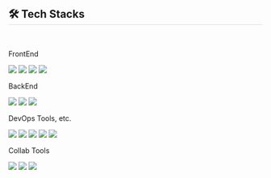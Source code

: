 [//]: # (# yanapang.github.io)
    
<div style="text-align: left;">
    <h2 style="border-bottom: 1px solid #d8dee4;"> 🛠️ Tech Stacks </h2> 
    <br> 
    <div style="text-align: left;"> 
      <!-- fe -->
      <p>FrontEnd</p>
    <img src="https://img.shields.io/badge/Javascript-F7DF1E?style=for-the-badge&logo=Javascript&logoColor=white">
    <img src="https://img.shields.io/badge/Vue.js-4FC08D?style=for-the-badge&logo=Vue.js&logoColor=white">
    <img src="https://img.shields.io/badge/TypeScript-3178C6?style=for-the-badge&logo=TypeScript&logoColor=white">
    <img src="https://img.shields.io/badge/AntDesign-0170FE?style=for-the-badge&logo=AntDesign&logoColor=white">
    <br> 
    <!-- be -->
      <p>BackEnd</p>
    <img src="https://img.shields.io/badge/Java-007396?style=for-the-badge&logo=Java&logoColor=white">
    <img src="https://img.shields.io/badge/Spring Boot-6DB33F?style=for-the-badge&logo=Spring Boot&logoColor=white">
    <img src="https://img.shields.io/badge/MariaDB-003545?style=for-the-badge&logo=MariaDB&logoColor=white">
    <br>
    <!-- devops/infra  -->
      <p>DevOps Tools, etc.</p>
    <img src="https://img.shields.io/badge/ArgoCD-EF7B4D?style=for-the-badge&logo=ArgoCD&logoColor=white">
    <img src="https://img.shields.io/badge/Kubernetes-326CE5?style=for-the-badge&logo=Kubernetes&logoColor=white">
    <img src="https://img.shields.io/badge/Docker-2496ED?style=for-the-badge&logo=Docker&logoColor=white">
    <img src="https://img.shields.io/badge/Jenkins-D24939?style=for-the-badge&logo=Jenkins&logoColor=white">
    <img src="https://img.shields.io/badge/VMware-607078?style=for-the-badge&logo=VMware&logoColor=white">
      <br>
      <!-- collab -->
      <p>Collab Tools</p>
    <img src="https://img.shields.io/badge/Atlassian-0052CC?style=for-the-badge&logo=Atlassian&logoColor=white">
    <img src="https://img.shields.io/badge/Git-F05032?style=for-the-badge&logo=Github&logoColor=white">
    <img src="https://img.shields.io/badge/Slack-4A154B?style=for-the-badge&logo=Slack&logoColor=white">
    <br> 
    </div>
</div>
    

